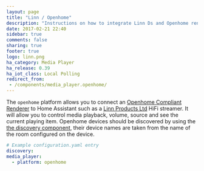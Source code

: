 ```yaml
---
layout: page
title: "Linn / Openhome"
description: "Instructions on how to integrate Linn Ds and Openhome renderers into Home Assistant."
date: 2017-02-21 22:40
sidebar: true
comments: false
sharing: true
footer: true
logo: linn.png
ha_category: Media Player
ha_release: 0.39
ha_iot_class: Local Polling
redirect_from:
 - /components/media_player.openhome/
---
```



The `openhome` platform allows you to connect an [Openhome Compliant Renderer](https://www.openhome.org) to Home Assistant such as a [Linn Products Ltd](https://www.linn.co.uk) HiFi streamer. It will allow you to control media playback, volume, source and see the current playing item. Openhome devices should be discovered by using the [the discovery component](/components/discovery/), their device names are taken from the name of the room configured on the device.

```yaml
# Example configuration.yaml entry
discovery:
media_player:
  - platform: openhome
```
